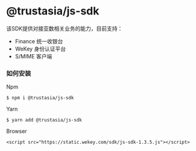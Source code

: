 # @trustasia/js-sdk

该SDK提供对接亚数相关业务的能力，目前支持：

* Finance 统一收银台
* WeKey 身份认证平台
* S/MIME 客户端

### 如何安装

Npm
```
$ npm i @trustasia/js-sdk
```

Yarn
```
$ yarn add @trustasia/js-sdk
```

Browser
```
<script src="https://static.wekey.com/sdk/js-sdk-1.3.5.js"></script>
```